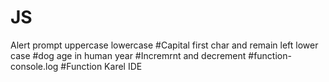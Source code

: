 # JS
Alert
prompt
uppercase
lowercase
#Capital first char and remain left lower case
#dog age in human year
#Incremrnt and decrement
#function-console.log
#Function Karel IDE
